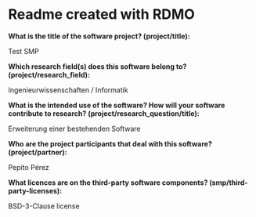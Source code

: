 # Readme created with RDMO

**What is the title of the software project? (project/title):**

Test SMP

**Which research field(s) does this software belong to?
(project/research_field):**

Ingenieurwissenschaften / Informatik

**What is the intended use of the software? How will your software
contribute to research? (project/research_question/title):**

Erweiterung einer bestehenden Software

**Who are the project participants that deal with this software?
(project/partner):**

Pepito Pérez

**What licences are on the third-party software components?
(smp/third-party-licenses):**

BSD-3-Clause license
